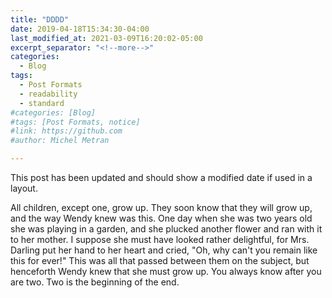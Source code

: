 ```yaml
---
title: "DDDD"
date: 2019-04-18T15:34:30-04:00
last_modified_at: 2021-03-09T16:20:02-05:00
excerpt_separator: "<!--more-->"
categories:
  - Blog
tags:
  - Post Formats
  - readability
  - standard
#categories: [Blog]
#tags: [Post Formats, notice]
#link: https://github.com
#author: Michel Metran

---
```


This post has been updated and should show a modified date if used in a layout.

<!--more-->

All children, except one, grow up. They soon know that they will grow up, and the way Wendy knew was this. One day when she was two years old she was playing in a garden, and she plucked another flower and ran with it to her mother. I suppose she must have looked rather delightful, for Mrs. Darling put her hand to her heart and cried, "Oh, why can't you remain like this for ever!" This was all that passed between them on the subject, but henceforth Wendy knew that she must grow up. You always know after you are two. Two is the beginning of the end.

